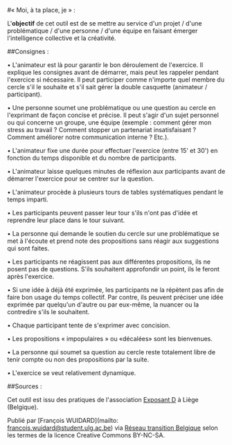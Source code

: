#« Moi, à ta place, je » : 


L'**objectif** de cet outil est de se mettre au service d'un projet / d'une problématique / d'une personne / d'une équipe en faisant émerger l'intelligence collective et la créativité.

##Consignes :

•	L'animateur est là pour garantir le bon déroulement de l'exercice. Il explique les consignes avant de démarrer, mais peut les rappeler pendant l'exercice si nécessaire. Il peut participer comme n'importe quel membre du cercle s'il le souhaite et s'il sait gérer la double casquette (animateur / participant).

•	Une personne soumet une problématique ou une question au cercle en l'exprimant de façon concise et précise. Il peut s'agir d'un sujet personnel ou qui concerne un groupe, une équipe (exemple : comment gérer mon stress au travail ? Comment stopper un partenariat insatisfaisant ? Comment améliorer notre communication interne ? Etc.).

•	L'animateur fixe une durée pour effectuer l'exercice (entre 15' et 30') en fonction du temps disponible et du nombre de participants.

•	L'animateur laisse quelques minutes de réflexion aux participants avant de démarrer l'exercice pour se centrer sur la question.

•	L'animateur procède à plusieurs tours de tables systématiques pendant le temps imparti.

•	Les participants peuvent passer leur tour s'ils n'ont pas d'idée et reprendre leur place dans le tour suivant.

•	La personne qui demande le soutien du cercle sur une problématique se met à l'écoute et prend note des propositions sans réagir aux suggestions qui sont faites. 

•	Les participants ne réagissent pas aux différentes propositions, ils ne posent pas de questions. S'ils souhaitent approfondir un point, ils le feront après l'exercice.

•	Si une idée à déjà été exprimée, les participants ne la répètent pas afin de faire bon usage du temps collectif. Par contre, ils peuvent préciser une idée exprimée par quelqu'un d'autre ou par eux-même, la nuancer ou la contredire s'ils le souhaitent.

•	Chaque participant tente de s'exprimer avec concision. 

•	Les propositions « impopulaires » ou «décalées» sont les bienvenues.

•	La personne qui soumet sa question au cercle reste totalement libre de tenir compte ou non des propositions par la suite. 

•	L'exercice se veut relativement dynamique.

##Sources : 

Cet outil est issu des pratiques de l'association [Exposant D](http://www.exposantd.be/site/exposant-d) à Liège (Belgique). 

Publié par [François WUIDARD](mailto: francois.wuidard@student.ulg.ac.be) via [Réseau transition Belgique]( http://www.reseautransition.be/) selon les termes de la licence Creative Commons BY-NC-SA. 
